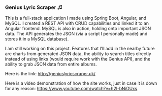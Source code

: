### Genius Lyric Scraper ♫

This is a full-stack application I made using Spring Boot, Angular, and MySQL. 
I created a REST API with CRUD capabilities and linked it to an Angular frontend. MySQL is also in action, holding onto important JSON data. The API generates the JSON (via a script I personally made) and stores it in a MySQL database).

I am still working on this project. Features that I'll add in the nearby future are charts from generated JSON data, the ability to search titles directly instead of using links (would require work with the Genius API), and the ability to grab JSON data from entire albums.

Here is the link:
http://geniuslyricscraper.uk/

Here is a video demonstration of how the site works, just in case it is down for any reason:
https://www.youtube.com/watch?v=h2l-bNiOUxs
